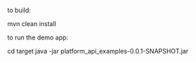 to build:

mvn clean install

to run the demo app:

cd target
java -jar platform_api_examples-0.0.1-SNAPSHOT.jar 

